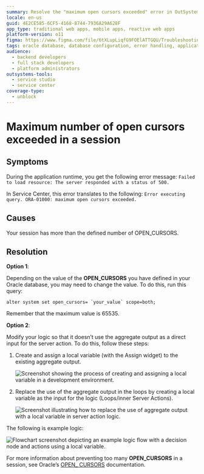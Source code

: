 ```yaml
---
summary: Resolve the "maximum open cursors exceeded" error in OutSystems 11 (O11) by adjusting Oracle settings or application logic.
locale: en-us
guid: 4E2CE585-6CF5-4168-8744-7936A29A628F
app_type: traditional web apps, mobile apps, reactive web apps
platform-version: o11
figma: https://www.figma.com/file/6tXLupLiqfG9FOElATTGQU/Troubleshooting?node-id=2784:4339
tags: oracle database, database configuration, error handling, application performance, service center
audience:
  - backend developers
  - full stack developers
  - platform administrators
outsystems-tools:
  - service studio
  - service center
coverage-type:
  - unblock
---
```


# Maximum number of open cursors exceeded in a session

## Symptoms

During the application runtime, you get the following error message: ``Failed to load resource: The server responded with a status of 500.``

In Service Center, this error translates to the following: ``Error executing query. ORA-01000: maximum open cursors exceeded.``

## Causes

Your session has more than the defined number of OPEN_CURSORS.

## Resolution

**Option 1**:

Depending on the value of the **OPEN_CURSORS** you have defined in your Oracle database, you may need to change the value. To do this, run this query:

``alter system set open_cursors= `your_value` scope=both;``

Remember that the maximum value is 65535.

**Option 2**:

Modify your logic so that it doesn’t use the aggregate output as a direct input for the server action. To do this, follow these steps:

1. Create and assign a local variable (with the Assign widget) to the existing aggregate output.

    ![Screenshot showing the process of creating and assigning a local variable in a development environment.](images/create-local-variable-ss.png "Creating a Local Variable in the Development Environment")

1. Replace the use of the aggregate output in the loops by creating a local variable as the input for the logic (Loops/inner Server Actions).

    ![Screenshot illustrating how to replace the use of aggregate output with a local variable in server action logic.](images/replace-aggregate-ss.png "Replacing Aggregate Output with Local Variable")

The following is example logic:

![Flowchart screenshot depicting an example logic flow with a decision node and actions using a local variable.](images/example-logic-ss.png "Example Logic Flow")

For more information about preventing too many **OPEN_CURSORS** in a session, see Oracle’s [OPEN_ CURSORS](https://docs.oracle.com/en/database/oracle/oracle-database/19/refrn/OPEN_CURSORS.html#GUID-FAFD1247-06E5-4E64-917F-AEBD4703CF40) documentation.
